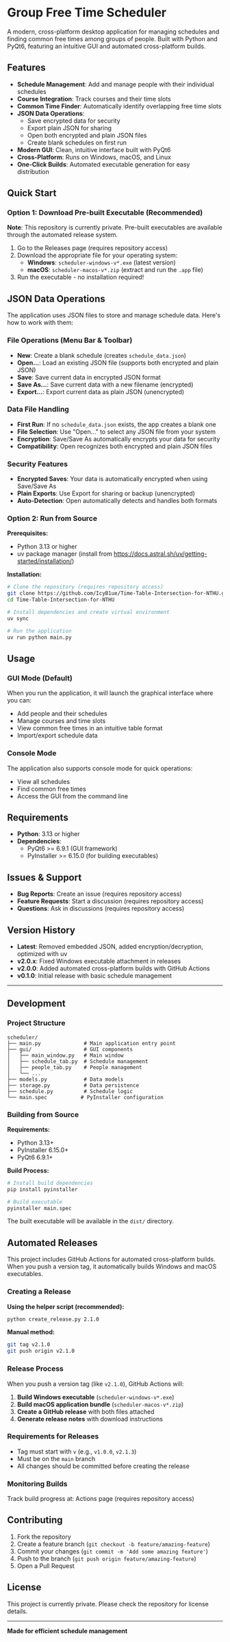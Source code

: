 # Group Free Time Scheduler

A modern, cross-platform desktop application for managing schedules and finding common free times among groups of people. Built with Python and PyQt6, featuring an intuitive GUI and automated cross-platform builds.

## Features

- **Schedule Management**: Add and manage people with their individual schedules
- **Course Integration**: Track courses and their time slots
- **Common Time Finder**: Automatically identify overlapping free time slots
- **JSON Data Operations**: 
  - Save encrypted data for security
  - Export plain JSON for sharing
  - Open both encrypted and plain JSON files
  - Create blank schedules on first run
- **Modern GUI**: Clean, intuitive interface built with PyQt6
- **Cross-Platform**: Runs on Windows, macOS, and Linux
- **One-Click Builds**: Automated executable generation for easy distribution

## Quick Start

### Option 1: Download Pre-built Executable (Recommended)

**Note**: This repository is currently private. Pre-built executables are available through the automated release system.

1. Go to the Releases page (requires repository access)
2. Download the appropriate file for your operating system:
   - **Windows**: `scheduler-windows-v*.exe` (latest version)
   - **macOS**: `scheduler-macos-v*.zip` (extract and run the `.app` file)
3. Run the executable - no installation required!

## JSON Data Operations

The application uses JSON files to store and manage schedule data. Here's how to work with them:

### **File Operations (Menu Bar & Toolbar)**
- **New**: Create a blank schedule (creates `schedule_data.json`)
- **Open...**: Load an existing JSON file (supports both encrypted and plain JSON)
- **Save**: Save current data in encrypted JSON format
- **Save As...**: Save current data with a new filename (encrypted)
- **Export...**: Export current data as plain JSON (unencrypted)

### **Data File Handling**
- **First Run**: If no `schedule_data.json` exists, the app creates a blank one
- **File Selection**: Use "Open..." to select any JSON file from your system
- **Encryption**: Save/Save As automatically encrypts your data for security
- **Compatibility**: Open recognizes both encrypted and plain JSON files

### **Security Features**
- **Encrypted Saves**: Your data is automatically encrypted when using Save/Save As
- **Plain Exports**: Use Export for sharing or backup (unencrypted)
- **Auto-Detection**: Open automatically detects and handles both formats

### Option 2: Run from Source

**Prerequisites:**
- Python 3.13 or higher
- uv package manager (install from https://docs.astral.sh/uv/getting-started/installation/)

**Installation:**
```bash
# Clone the repository (requires repository access)
git clone https://github.com/IcyB1ue/Time-Table-Intersection-for-NTHU.git
cd Time-Table-Intersection-for-NTHU

# Install dependencies and create virtual environment
uv sync

# Run the application
uv run python main.py
```

## Usage

### GUI Mode (Default)
When you run the application, it will launch the graphical interface where you can:
- Add people and their schedules
- Manage courses and time slots
- View common free times in an intuitive table format
- Import/export schedule data

### Console Mode
The application also supports console mode for quick operations:
- View all schedules
- Find common free times
- Access the GUI from the command line

## Requirements

- **Python**: 3.13 or higher
- **Dependencies**:
  - PyQt6 >= 6.9.1 (GUI framework)
  - PyInstaller >= 6.15.0 (for building executables)

## Issues & Support

- **Bug Reports**: Create an issue (requires repository access)
- **Feature Requests**: Start a discussion (requires repository access)
- **Questions**: Ask in discussions (requires repository access)

## Version History

- **Latest**: Removed embedded JSON, added encryption/decryption, optimized with uv
- **v2.0.x**: Fixed Windows executable attachment in releases
- **v2.0.0**: Added automated cross-platform builds with GitHub Actions
- **v0.1.0**: Initial release with basic schedule management

---

## Development

### Project Structure
```
scheduler/
├── main.py              # Main application entry point
├── gui/                 # GUI components
│   ├── main_window.py   # Main window
│   ├── schedule_tab.py  # Schedule management
│   ├── people_tab.py    # People management
│   └── ...
├── models.py            # Data models
├── storage.py           # Data persistence
├── schedule.py          # Schedule logic
└── main.spec           # PyInstaller configuration
```

### Building from Source

**Requirements:**
- Python 3.13+
- PyInstaller 6.15.0+
- PyQt6 6.9.1+

**Build Process:**
```bash
# Install build dependencies
pip install pyinstaller

# Build executable
pyinstaller main.spec
```

The built executable will be available in the `dist/` directory.

## Automated Releases

This project includes GitHub Actions for automated cross-platform builds. When you push a version tag, it automatically builds Windows and macOS executables.

### Creating a Release

**Using the helper script (recommended):**
```bash
python create_release.py 2.1.0
```

**Manual method:**
```bash
git tag v2.1.0
git push origin v2.1.0
```

### Release Process

When you push a version tag (like `v2.1.0`), GitHub Actions will:

1. **Build Windows executable** (`scheduler-windows-v*.exe`)
2. **Build macOS application bundle** (`scheduler-macos-v*.zip`)
3. **Create a GitHub release** with both files attached
4. **Generate release notes** with download instructions

### Requirements for Releases

- Tag must start with `v` (e.g., `v1.0.0`, `v2.1.3`)
- Must be on the `main` branch
- All changes should be committed before creating the release

### Monitoring Builds

Track build progress at: Actions page (requires repository access)

## Contributing

1. Fork the repository
2. Create a feature branch (`git checkout -b feature/amazing-feature`)
3. Commit your changes (`git commit -m 'Add some amazing feature'`)
4. Push to the branch (`git push origin feature/amazing-feature`)
5. Open a Pull Request

## License

This project is currently private. Please check the repository for license details.

---

**Made for efficient schedule management**